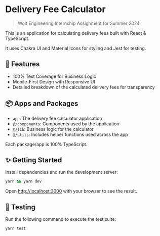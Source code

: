# Delivery Fee Calculator

> Wolt Engineering Internship Assignment for Summer 2024

This is an application for calculating delivery fees built with React & TypeScript.

It uses Chakra UI and Material Icons for styling and Jest for testing.

## 🚀 Features

- 100% Test Coverage for Business Logic
- Mobile-First Design with Responsive UI
- Detailed breakdown of the calculated delivery fees for transparency

## 📦 Apps and Packages

- `app`: The delivery fee calculator application
- `@/components`: Components used by the application
- `@/lib`: Business logic for the calculator
- `@/utils`: Includes helper functions used across the app

Each package/app is 100% TypeScript.

## ✨ Getting Started

Install dependencies and run the development server:

```sh
yarn && yarn dev
```

Open [http://localhost:3000](http://localhost:3000) with your browser to see the result.

<!-- There is also a deployed version of the app at: -->

## 🧪 Testing

Run the following command to execute the test suite:

```sh
yarn test
```
